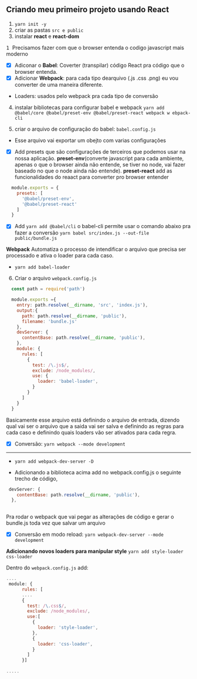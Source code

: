 ## Criando meu primeiro projeto usando React
1) `yarn init -y`
2) criar as pastas `src e public`
3) instalar **react** e **react-dom**

<kbd> 1 </kbd> Precisamos fazer com que o browser entenda o codigo javascript mais moderno
- [x] Adiconar o **Babel**: Coverter (transpilar) código React pra código que o browser entenda.
- [x] Adicionar **Webpack**: para cada tipo dearquivo (.js .css .png) eu vou converter de uma maneira diferente.
- Loaders: usados pelo webpack pra cada tipo de conversão

4) instalar bibliotecas para configurar babel e webpack
`yarn add @babel/core @babel/preset-env @babel/preset-react webpack w
ebpack-cli`

5) criar o arquivo de configuração do babel: `babel.config.js`
- Esse arquivo vai exportar um obejto com varias configurações 
- [x] Add presets que são configurações de terceiros que podemos usar na nossa aplicação. **preset-env**(converte javascript para cada ambiente, apenas o que o browser ainda não entende, se tiver no node, vai fazer baseado no que o node ainda não entende). **preset-react** add as funcionalidades do reaact para converter pro browser entender
```js
  module.exports = {
    presets: [
      '@babel/preset-env',
      '@babel/preset-react'
    ]
  }
 ```
 - [x] Add `yarn add @babel/cli` o babel-cli permite usar o comando abaixo pra fazer a conversão
 `yarn babel src/index.js --out-file public/bundle.js`
 
 **Webpack**
 Automatiza o processo de intendificar o arquivo que precisa ser processado e ativa o loader para cada caso.
 - `yarn add babel-loader`
 
 6) Criar o arquivo `webpack.config.js`

```js
  const path = require('path')

  module.exports ={
    entry: path.resolve(__dirname, 'src', 'index.js'),
    output:{
      path: path.resolve(__dirname, 'public'),
      filename: 'bundle.js'
    },
    devServer: {
      contentBase: path.resolve(__dirname, 'public'),
    },
    module: {
      rules: [
        {
          test: /\.js$/,
          exclude: /node_modules/,
          use: {
            loader: 'babel-loader',
          }
        }
      ]
    }
  }

```

Basicamente esse arquivo está definindo o arquivo de entrada, dizendo qual vai ser o arquivo que a saida vai ser salva e definindo as regras para cada caso e definindo quais loaders vão ser ativados para cada regra.
- [x] Conversão: `yarn webpack --mode development  `

---


- `yarn add webpack-dev-server -D`

- Adicionando a biblioteca acima add no webpack.config.js o seguinte trecho de código, 

```js
 devServer: {
    contentBase: path.resolve(__dirname, 'public'),
  },
  
 ```
 
 Pra rodar o webpack que vai pegar as alterações de código e gerar o bundle.js toda vez que salvar um arquivo
- [x] Conversão em modo reload: `yarn webpack-dev-server --mode development`

**Adicionando novos loaders para manipular style**
`yarn add style-loader css-loader`

Dentro do `webpack.config.js` add:

```js
....
 module: {
      rules: [
      ....
      {
        test: /\.css$/,
        exclude: /node_modules/,
        use:[
          {
            loader: 'style-loader',
          },
          {
            loader: 'css-loader',
          }
        ]
      }]
      
.....
```
